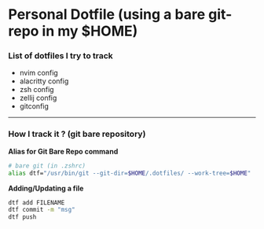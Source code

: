 # Personal Dotfile (using a bare git-repo in my $HOME)

### List of dotfiles I try to track
- nvim config
- alacritty config
- zsh config
- zellij config
- gitconfig

---

### How I track it ? (git bare repository)

**Alias for Git Bare Repo command**
```bash
# bare git (in .zshrc)
alias dtf="/usr/bin/git --git-dir=$HOME/.dotfiles/ --work-tree=$HOME"
```

**Adding/Updating a file**
```bash
dtf add FILENAME
dtf commit -m "msg"
dtf push
```

